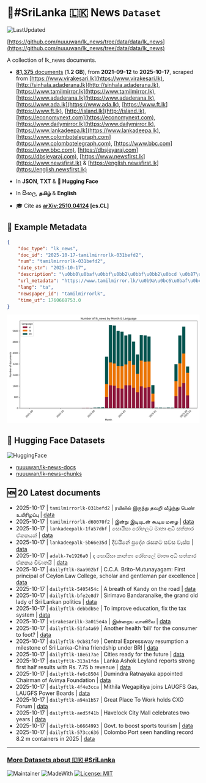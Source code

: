 # 📄#SriLanka 🇱🇰 News `Dataset`

![LastUpdated](https://img.shields.io/badge/last_updated-2025--10--17_08:13:18-green)

[https://github.com/nuuuwan/lk_news/tree/data/data/lk_news](https://github.com/nuuuwan/lk_news/tree/data/data/lk_news)

A collection of lk_news documents.

- [**81,375** documents](https://github.com/nuuuwan/lk_news/tree/data/data/lk_news) (**1.2 GB**), from **2021-09-12** to **2025-10-17**, scraped from [https://www.virakesari.lk](https://www.virakesari.lk), [http://sinhala.adaderana.lk](http://sinhala.adaderana.lk), [https://www.tamilmirror.lk](https://www.tamilmirror.lk), [https://www.adaderana.lk](https://www.adaderana.lk), [https://www.ada.lk](https://www.ada.lk), [https://www.ft.lk](https://www.ft.lk), [http://island.lk](http://island.lk), [https://economynext.com](https://economynext.com), [https://www.dailymirror.lk](https://www.dailymirror.lk), [https://www.lankadeepa.lk](https://www.lankadeepa.lk), [https://www.colombotelegraph.com](https://www.colombotelegraph.com), [https://www.bbc.com](https://www.bbc.com), [https://dbsjeyaraj.com](https://dbsjeyaraj.com), [https://www.newsfirst.lk](https://www.newsfirst.lk) & [https://english.newsfirst.lk](https://english.newsfirst.lk)

- In **JSON**, **TXT** & **🤗 Hugging Face**

- In **සිංහල**, **தமிழ்** & **English**

- 🎓 Cite as **[arXiv:2510.04124](https://arxiv.org/abs/2510.04124) [cs.CL]**

## 📝 Example Metadata

```json
{
    "doc_type": "lk_news",
    "doc_id": "2025-10-17-tamilmirrorlk-031befd2",
    "num": "tamilmirrorlk-031befd2",
    "date_str": "2025-10-17",
    "description": "\u0bb0\u0baf\u0bbf\u0bb2\u0bbf\u0bb2\u0bcd \u0b87\u0bb0\u0bc1\u0ba8\u0bcd\u0ba4\u0bc1 \u0ba4\u0bb5\u0bb1\u0bbf \u0bb5\u0bc0\u0bb4\u0bcd\u0ba8\u0bcd\u0ba4\u0bc1 \u0baa\u0bc6\u0ba3\u0bcd \u0b89\u0baf\u0bbf\u0bb0\u0bbf\u0bb4\u0baa\u0bcd\u0baa\u0bc1",
    "url_metadata": "https://www.tamilmirror.lk/\u0b9a\u0bc6\u0baf\u0bcd\u0ba4\u0bbf\u0b95\u0bb3\u0bcd/\u0bb0\u0baf\u0bbf\u0bb2\u0bbf\u0bb2\u0bcd-\u0b87\u0bb0\u0bc1\u0ba8\u0bcd\u0ba4\u0bc1-\u0ba4\u0bb5\u0bb1\u0bbf-\u0bb5\u0bc0\u0bb4\u0bcd\u0ba8\u0bcd\u0ba4\u0bc1-\u0baa\u0bc6\u0ba3\u0bcd-\u0b89\u0baf\u0bbf\u0bb0\u0bbf\u0bb4\u0baa\u0bcd\u0baa\u0bc1/175-366429",
    "lang": "ta",
    "newspaper_id": "tamilmirrorlk",
    "time_ut": 1760668753.0
}
```

![Chart](https://raw.githubusercontent.com/nuuuwan/lk_news/refs/heads/data/data/lk_news/docs_by_month_and_lang.png)

## 🤗 Hugging Face Datasets

![HuggingFace](https://img.shields.io/badge/-HuggingFace-FDEE21?style=for-the-badge&logo=HuggingFace)

- [nuuuwan/lk-news-docs](https://huggingface.co/datasets/nuuuwan/lk-news-docs)
- [nuuuwan/lk-news-chunks](https://huggingface.co/datasets/nuuuwan/lk-news-chunks)

## 🆕 20 Latest documents

- 2025-10-17 | `tamilmirrorlk-031befd2` | ரயிலில் இருந்து தவறி வீழ்ந்து பெண் உயிரிழப்பு | [data](https://github.com/nuuuwan/lk_news/tree/data/data/lk_news/2020s/2025/2025-10-17-tamilmirrorlk-031befd2)
- 2025-10-17 | `tamilmirrorlk-d60070f2` | இன்று இடியுடன் கூடிய மழை | [data](https://github.com/nuuuwan/lk_news/tree/data/data/lk_news/2020s/2025/2025-10-17-tamilmirrorlk-d60070f2)
- 2025-10-17 | `lankadeepalk-1fa57dbf` | සොයිසා රෝහලට මාතෘ අධි සත්කාර ඒකකයක් | [data](https://github.com/nuuuwan/lk_news/tree/data/data/lk_news/2020s/2025/2025-10-17-lankadeepalk-1fa57dbf)
- 2025-10-17 | `lankadeepalk-5b66e35d` | දිවයිනේ ප්‍රදේශ රැසකට සවස වැස්ස | [data](https://github.com/nuuuwan/lk_news/tree/data/data/lk_news/2020s/2025/2025-10-17-lankadeepalk-5b66e35d)
- 2025-10-17 | `adalk-7e1926a0` | ද සොයිසා කාන්තා රෝහලේ  මාතෘ අධි  සත්කාර ඒකකය විවෘතයි | [data](https://github.com/nuuuwan/lk_news/tree/data/data/lk_news/2020s/2025/2025-10-17-adalk-7e1926a0)
- 2025-10-17 | `dailyftlk-8aa902bf` | C.C.A. Brito-Mutunayagam: First principal of Ceylon Law College, scholar and gentleman par excellence | [data](https://github.com/nuuuwan/lk_news/tree/data/data/lk_news/2020s/2025/2025-10-17-dailyftlk-8aa902bf)
- 2025-10-17 | `dailyftlk-5405454c` | A breath of Kandy on the road | [data](https://github.com/nuuuwan/lk_news/tree/data/data/lk_news/2020s/2025/2025-10-17-dailyftlk-5405454c)
- 2025-10-17 | `dailyftlk-bfe2e8d7` | Sirimavo Bandaranaike, the grand old lady of Sri Lankan politics | [data](https://github.com/nuuuwan/lk_news/tree/data/data/lk_news/2020s/2025/2025-10-17-dailyftlk-bfe2e8d7)
- 2025-10-17 | `dailyftlk-debbdb5e` | To improve education, fix the tax system | [data](https://github.com/nuuuwan/lk_news/tree/data/data/lk_news/2020s/2025/2025-10-17-dailyftlk-debbdb5e)
- 2025-10-17 | `virakesarilk-3a015e4a` | இன்றைய வானிலை | [data](https://github.com/nuuuwan/lk_news/tree/data/data/lk_news/2020s/2025/2025-10-17-virakesarilk-3a015e4a)
- 2025-10-17 | `dailyftlk-51fa4a69` | Another health ‘bill’ for the consumer to foot? | [data](https://github.com/nuuuwan/lk_news/tree/data/data/lk_news/2020s/2025/2025-10-17-dailyftlk-51fa4a69)
- 2025-10-17 | `dailyftlk-9cb81f49` | Central Expressway resumption a milestone of Sri Lanka-China friendship under BRI | [data](https://github.com/nuuuwan/lk_news/tree/data/data/lk_news/2020s/2025/2025-10-17-dailyftlk-9cb81f49)
- 2025-10-17 | `dailyftlk-18e617ae` | Cities ready for the future | [data](https://github.com/nuuuwan/lk_news/tree/data/data/lk_news/2020s/2025/2025-10-17-dailyftlk-18e617ae)
- 2025-10-17 | `dailyftlk-313a1fda` | Lanka Ashok Leyland reports strong first half results with Rs. 7.75 b revenue | [data](https://github.com/nuuuwan/lk_news/tree/data/data/lk_news/2020s/2025/2025-10-17-dailyftlk-313a1fda)
- 2025-10-17 | `dailyftlk-fe6c8504` | Dumindra Ratnayaka appointed Chairman of Avinya Foundation | [data](https://github.com/nuuuwan/lk_news/tree/data/data/lk_news/2020s/2025/2025-10-17-dailyftlk-fe6c8504)
- 2025-10-17 | `dailyftlk-4f4e3cca` | Mithila Wegapitiya joins LAUGFS Gas, LAUGFS Power Boards | [data](https://github.com/nuuuwan/lk_news/tree/data/data/lk_news/2020s/2025/2025-10-17-dailyftlk-4f4e3cca)
- 2025-10-17 | `dailyftlk-a94a1b57` | Great Place To Work holds CXO Forum | [data](https://github.com/nuuuwan/lk_news/tree/data/data/lk_news/2020s/2025/2025-10-17-dailyftlk-a94a1b57)
- 2025-10-17 | `dailyftlk-aed5f41b` | Havelock City Mall celebrates two years | [data](https://github.com/nuuuwan/lk_news/tree/data/data/lk_news/2020s/2025/2025-10-17-dailyftlk-aed5f41b)
- 2025-10-17 | `dailyftlk-b6664993` | Govt. to boost sports tourism | [data](https://github.com/nuuuwan/lk_news/tree/data/data/lk_news/2020s/2025/2025-10-17-dailyftlk-b6664993)
- 2025-10-17 | `dailyftlk-573cc636` | Colombo Port seen handling record 8.2 m containers in 2025 | [data](https://github.com/nuuuwan/lk_news/tree/data/data/lk_news/2020s/2025/2025-10-17-dailyftlk-573cc636)

---

### [More Datasets about 🇱🇰 #SriLanka](https://github.com/nuuuwan/lk_datasets)

![Maintainer](https://img.shields.io/badge/maintainer-nuuuwan-red)
![MadeWith](https://img.shields.io/badge/made_with-python-blue)
[![License: MIT](https://img.shields.io/badge/License-MIT-yellow.svg)](https://opensource.org/licenses/MIT)
